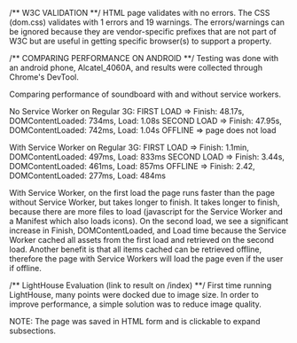 /** W3C VALIDATION **/
HTML page validates with no errors. 
The CSS (dom.css) validates with 1 errors and 19 warnings. The errors/warnings can be ignored because they are vendor-specific prefixes that are not part of W3C but are useful in getting specific browser(s) to support a property.

/** COMPARING PERFORMANCE ON ANDROID **/
Testing was done with an android phone, Alcatel_4060A,  and results were collected through Chrome's DevTool.

Comparing performance of soundboard with and without service workers.

No Service Worker on Regular 3G: 
  FIRST LOAD => Finish: 48.17s, DOMContentLoaded: 734ms, Load: 1.08s
  SECOND LOAD => Finish: 47.95s, DOMContentLoaded: 742ms, Load: 1.04s
  OFFLINE => page does not load

With Service Worker on Regular 3G: 
  FIRST LOAD => Finish: 1.1min, DOMContentLoaded: 497ms, Load: 833ms
  SECOND LOAD => Finish: 3.44s, DOMContentLoaded: 461ms, Load: 857ms
  OFFLINE => Finish: 2.42, DOMContentLoaded: 277ms, Load: 484ms
  
  With Service Worker, on the first load the page runs faster than the page without Service Worker, but takes longer to finish. It takes longer to finish, because there are more files to load (javascript for the Service Worker and a Manifest which also loads icons). On the second load, we see a significant increase in Finish, DOMContentLoaded, and Load time because the Service Worker cached all assets from the first load and retrieved on the second load. Another benefit is that all items cached can be retrieved offline, therefore the page with Service Workers will load the page even if the user if offline.

/** LightHouse Evaluation (link to result on /index) **/
First time running LightHouse, many points were docked due to image size. In order to improve performance, a simple solution was to reduce image quality.

NOTE: The page was saved in HTML form and is clickable to expand subsections.